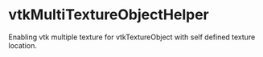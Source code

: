 # vtkMultiTextureObjectHelper
Enabling vtk multiple texture for vtkTextureObject with self defined texture location.
